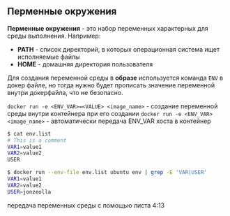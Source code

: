 ## Перменные окружения
**Перменные окружения** - это набор переменных характерных для среды выполнения. Например:
- **PATH** - список директорий, в которых операционная система ищет исполняемые файлы
- **HOME** - домашняя директория пользователя

Для создания переменной среды в **образе** используется команда `ENV` в докер файле, но тогда нужно будет прописать значение переменной внутри докерфайла, что не безопасно.

`docker run -e <ENV_VAR>=<VALUE> <image_name>` - создание переменной среды внутри контейнера при его создании
`docker run -e <ENV_VAR> <image_name>` - автоматически передача ENV_VAR хоста в контейнер

```bash
$ cat env.list
# This is a comment
VAR1=value1
VAR2=value2
USER

$ docker run --env-file env.list ubuntu env | grep -E 'VAR|USER'
VAR1=value1
VAR2=value2
USER=jonzeolla
```
передача переменных среды с помощью листа
4:13